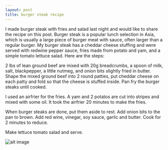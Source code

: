```yaml
---
layout: post
title: burger steak recipe
---
```


I made burger steak with fries and salad last night and would like to share the recipe on this post. Burger steak is a popular lunch selection in Asia, which is usually a large piece of burger meat with sauce, often larger than a regular burger. My burger steak has a cheddar cheese stuffing and were served with redwine pepper sauce, fries made from potato and yam, and a simple tomato lettuce salad. Here are the steps:

2 lbs of lean ground beef are mixed with 20g breadcrumbs, a spoon of milk, salt, blackpepper, a little nutmeg, and onion bits slightly fried in butter. Shape the mixed ground beef into 2 round patties, put cheddar cheese on each patty and fold so that the cheese is stuffed inside. Pan fry the burger steaks until cooked.

I used an airfrier for the fries. A yam and 2 potatos are cut into stripes and mixed with some oil. It took the airfrier 20 minutes to make the fries.

When burger steaks are done, put them aside to rest. Add onion bits to the pan to brown. Add red wine, vinegar, soy sauce, garlic and butter. Cook for 2 minutes to reduce.

Make lettuce tomato salad and serve.

![alt image](https://web.wechat.com/cgi-bin/mmwebwx-bin/webwxgetmsgimg?&MsgID=6972436561904131362&skey=%40crypt_39b9eb30_c717d5f20cbd5d54aca717d56d3e11ab "burger steak")
